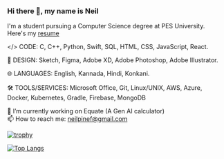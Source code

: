 ### Hi there 👋, my name is Neil
I'm a student pursuing a Computer Science degree at PES University. Here's my [resume](https://github.com/Hystyic/Hystyic/blob/main/Neil_Fernanades.pdf)

</> CODE: C, C++, Python, Swift, SQL, HTML, CSS, JavaScript, React.

🌸 DESIGN: Sketch, Figma, Adobe XD, Adobe Photoshop, Adobe Illustrator.

🌐 LANGUAGES: English, Kannada, Hindi, Konkani.

🛠️ TOOLS/SERVICES: Microsoft Office, Git, Linux/UNIX, AWS, Azure, Docker, Kubernetes, Gradle, Firebase, MongoDB

🔭 I’m currently working on Equate (A Gen AI calculator)  
📫 How to reach me: neilpinef@gmail.com 


[![trophy](https://github-profile-trophy.vercel.app/?username=Hystyic)](https://github.com/ryo-ma/github-profile-trophy)

[![Top Langs](https://github-readme-stats.vercel.app/api/top-langs/?username=Hystyic)](https://github.com/anuraghazra/github-readme-stats)


